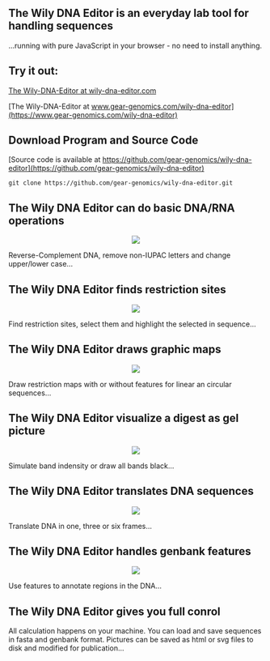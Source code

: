 The Wily DNA Editor is an everyday lab tool for handling sequences
------------------------------------------------------------------

...running with pure JavaScript in your browser - no need to install anything.

Try it out:
-----------

[The Wily-DNA-Editor at wily-dna-editor.com](https://wily-dna-editor.com)

[The Wily-DNA-Editor at www.gear-genomics.com/wily-dna-editor](https://www.gear-genomics.com/wily-dna-editor)

Download Program and Source Code
--------------------------------

[Source code is available at https://github.com/gear-genomics/wily-dna-editor](https://github.com/gear-genomics/wily-dna-editor)

`git clone https://github.com/gear-genomics/wily-dna-editor.git`

The Wily DNA Editor can do basic DNA/RNA operations
---------------------------------------------------

<p align="center"><img src="client/src/static/img/main.jpg"></p>

Reverse-Complement DNA, remove non-IUPAC letters and change upper/lower case...


The Wily DNA Editor finds restriction sites
-------------------------------------------

<p align="center"><img src="client/src/static/img/digest.jpg"></p>

Find restriction sites, select them and highlight the selected in sequence...

The Wily DNA Editor draws graphic maps
--------------------------------------

<p align="center"><img src="client/src/static/img/map.jpg"></p>

Draw restriction maps with or without features for linear an circular sequences...

The Wily DNA Editor visualize a digest as gel picture
-----------------------------------------------------
<p align="center"><img src="client/src/static/img/gel.jpg"></p>

Simulate band indensity or draw all bands black...

The Wily DNA Editor translates DNA sequences
--------------------------------------------

<p align="center"><img src="client/src/static/img/translate.jpg"></p>

Translate DNA in one, three or six frames...

The Wily DNA Editor handles genbank features
--------------------------------------------

<p align="center"><img src="client/src/static/img/features.jpg"></p>

Use features to annotate regions in the DNA...

The Wily DNA Editor gives you full conrol
-----------------------------------------

All calculation happens on your machine. You can load and save sequences in fasta and genbank format.
Pictures can be saved as html or svg files to disk and modified for publication...

